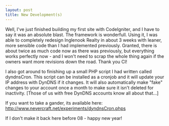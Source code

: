 ```yaml
---
layout: post
title: New Development(s)
---
```


Well, I've just finished building my first site with CodeIgniter, and I have
to say it was an absolute blast. The framework is wonderfull. Using it, I was
able to completely redesign Inglenook Realty in about 3 weeks with leaner,
more sensible code than I had implemented previously. Granted, there is about
twice as much code now as there was previously, but everything works perfectly
now - and I won't need to scrap the whole thing again if the owners want more
revisions down the road. Thank you CI!

I also got around to finishing up a small PHP script I had written called
dyndnsCron. This script can be installed as a cronjob and it will update your
IP address with DynDNS if it changes. It will also automatically make "fake"
changes to your account once a month to make sure it isn't deleted for
inactivity. [Those of us with free DynDNS accounts know all about that...]

If you want to take a gander, its available here:
<http://www.nevercraft.net/experiments/dyndnsCron.phps>

If I don't make it back here before 08 - happy new year!
